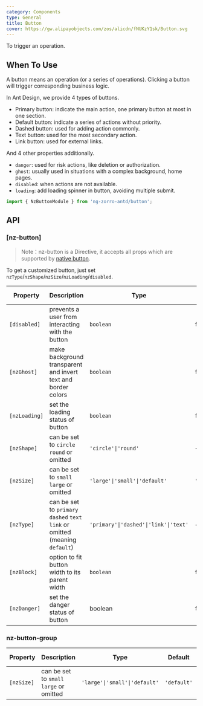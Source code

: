 ```yaml
---
category: Components
type: General
title: Button
cover: https://gw.alipayobjects.com/zos/alicdn/fNUKzY1sk/Button.svg
---
```


To trigger an operation.

## When To Use

A button means an operation (or a series of operations). Clicking a button will trigger corresponding business logic.

In Ant Design, we provide 4 types of buttons.

- Primary button: indicate the main action, one primary button at most in one section.
- Default button: indicate a series of actions without priority.
- Dashed button: used for adding action commonly.
- Text button: used for the most secondary action.
- Link button: used for external links.

And 4 other properties additionally.

- `danger`: used for risk actions, like deletion or authorization.
- `ghost`: usually used in situations with a complex background, home pages.
- `disabled`: when actions are not available.
- `loading`: add loading spinner in button, avoiding multiple submit.

```ts
import { NzButtonModule } from 'ng-zorro-antd/button';
```

## API

### [nz-button]

> Note：nz-button is a Directive, it accepts all props which are supported by [native button](https://developer.mozilla.org/en-US/docs/Web/HTML/Element/button).

To get a customized button, just set `nzType`/`nzShape`/`nzSize`/`nzLoading`/`disabled`.

| Property      | Description                                                                   | Type                                  | Default     | Global Config |
| ------------- | ----------------------------------------------------------------------------- | ------------------------------------- | ----------- | ------------- |
| `[disabled]`  | prevents a user from interacting with the button                              | `boolean`                             | `false`     |
| `[nzGhost]`   | make background transparent and invert text and border colors                 | `boolean`                             | `false`     |
| `[nzLoading]` | set the loading status of button                                              | `boolean`                             | `false`     |
| `[nzShape]`   | can be set to `circle` `round` or omitted                                     | `'circle'\|'round'`                   | -           |               |
| `[nzSize]`    | can be set to `small` `large` or omitted                                      | `'large'\|'small'\|'default'`         | `'default'` | ✅             |
| `[nzType]`    | can be set to `primary` `dashed` `text` `link` or omitted (meaning `default`) | `'primary'\|'dashed'\|'link'\|'text'` | -           |
| `[nzBlock]`   | option to fit button width to its parent width                                | `boolean`                             | `false`     |
| `[nzDanger]`  | set the danger status of button                                               | boolean                               | `false`     |               |

### nz-button-group

| Property   | Description                              | Type                          | Default     | Global Config |
| ---------- | ---------------------------------------- | ----------------------------- | ----------- | ------------- |
| `[nzSize]` | can be set to `small` `large` or omitted | `'large'\|'small'\|'default'` | `'default'` | -             |
